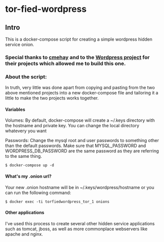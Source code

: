 # tor-fied-wordpress
## Intro

This is a docker-compose script for creating a simple wordpress hidden service onion.

### Special thanks to [cmehay](https://github.com/cmehay/docker-tor-hidden-service) and to the [Wordpress project](https://hub.docker.com/_/wordpress/) for their projects which allowed me to build this one.

### About the script:
In truth, very little was done apart from copying and pasting from the two above mentioned projects into a new docker-compose file and tailoring it a little to make the two projects works together. 

#### Variables

Volumes: By default, docker-compose will create a ~/.keys directory with the hostname and private key.  You can change the local directory whatevery you want

Passwords: Change the mysql root and user passwords to something other than the default passwords.  Make sure that MYSQL_PASSWORD and WORDPRESS_DB_PASSWORD are the same password as they are referring to the same thing.

```
$ docker-compose up -d
```
#### What's my .onion url?

Your new .onion hostname will be in ~/.keys/wordpress/hostname or you can run the following command:

```
$ docker exec -ti torfiedwordpress_tor_1 onions
```

#### Other applications

I've used this process to create several other hidden service applications such as tomcat, jboss, as well as more commonplace webservers like apache and nginx.
